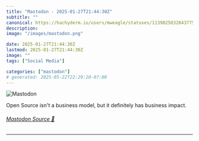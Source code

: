 ```yaml
---
title: "Mastodon - 2025-01-27T21:44:30Z"
subtitle: ""
canonical: https://hachyderm.io/users/mweagle/statuses/113902503204377591
description:
image: "/images/mastodon.png"

date: 2025-01-27T21:44:30Z
lastmod: 2025-01-27T21:44:30Z
image: ""
tags: ["Social Media"]

categories: ["mastodon"]
# generated: 2025-05-22T22:29:20-07:00
---
```

![Mastodon](/images/mastodon.png)

<p>Open Source isn&#39;t a business model, but it definitely has business impact.</p>


###### [Mastodon Source 🐘](https://hachyderm.io/@mweagle/113902503204377591)

___
